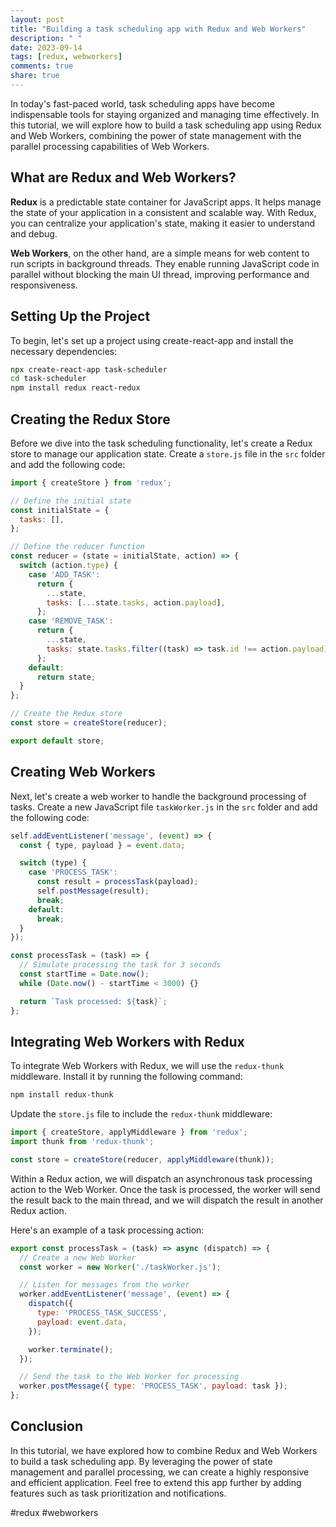 ```yaml
---
layout: post
title: "Building a task scheduling app with Redux and Web Workers"
description: " "
date: 2023-09-14
tags: [redux, webworkers]
comments: true
share: true
---
```


In today's fast-paced world, task scheduling apps have become indispensable tools for staying organized and managing time effectively. In this tutorial, we will explore how to build a task scheduling app using Redux and Web Workers, combining the power of state management with the parallel processing capabilities of Web Workers.

## What are Redux and Web Workers?

**Redux** is a predictable state container for JavaScript apps. It helps manage the state of your application in a consistent and scalable way. With Redux, you can centralize your application's state, making it easier to understand and debug.

**Web Workers**, on the other hand, are a simple means for web content to run scripts in background threads. They enable running JavaScript code in parallel without blocking the main UI thread, improving performance and responsiveness.

## Setting Up the Project

To begin, let's set up a project using create-react-app and install the necessary dependencies:

```bash
npx create-react-app task-scheduler
cd task-scheduler
npm install redux react-redux
```

## Creating the Redux Store

Before we dive into the task scheduling functionality, let's create a Redux store to manage our application state. Create a `store.js` file in the `src` folder and add the following code:

```javascript
import { createStore } from 'redux';

// Define the initial state
const initialState = {
  tasks: [],
};

// Define the reducer function
const reducer = (state = initialState, action) => {
  switch (action.type) {
    case 'ADD_TASK':
      return {
        ...state,
        tasks: [...state.tasks, action.payload],
      };
    case 'REMOVE_TASK':
      return {
        ...state,
        tasks: state.tasks.filter((task) => task.id !== action.payload),
      };
    default:
      return state;
  }
};

// Create the Redux store
const store = createStore(reducer);

export default store;
```

## Creating Web Workers

Next, let's create a web worker to handle the background processing of tasks. Create a new JavaScript file `taskWorker.js` in the `src` folder and add the following code:

```javascript
self.addEventListener('message', (event) => {
  const { type, payload } = event.data;

  switch (type) {
    case 'PROCESS_TASK':
      const result = processTask(payload);
      self.postMessage(result);
      break;
    default:
      break;
  }
});

const processTask = (task) => {
  // Simulate processing the task for 3 seconds
  const startTime = Date.now();
  while (Date.now() - startTime < 3000) {}

  return `Task processed: ${task}`;
};
```

## Integrating Web Workers with Redux

To integrate Web Workers with Redux, we will use the `redux-thunk` middleware. Install it by running the following command:

```bash
npm install redux-thunk
```

Update the `store.js` file to include the `redux-thunk` middleware:

```javascript
import { createStore, applyMiddleware } from 'redux';
import thunk from 'redux-thunk';

const store = createStore(reducer, applyMiddleware(thunk));
```

Within a Redux action, we will dispatch an asynchronous task processing action to the Web Worker. Once the task is processed, the worker will send the result back to the main thread, and we will dispatch the result in another Redux action.

Here's an example of a task processing action:

```javascript
export const processTask = (task) => async (dispatch) => {
  // Create a new Web Worker
  const worker = new Worker('./taskWorker.js');

  // Listen for messages from the worker
  worker.addEventListener('message', (event) => {
    dispatch({
      type: 'PROCESS_TASK_SUCCESS',
      payload: event.data,
    });

    worker.terminate();
  });

  // Send the task to the Web Worker for processing
  worker.postMessage({ type: 'PROCESS_TASK', payload: task });
};
```

## Conclusion

In this tutorial, we have explored how to combine Redux and Web Workers to build a task scheduling app. By leveraging the power of state management and parallel processing, we can create a highly responsive and efficient application. Feel free to extend this app further by adding features such as task prioritization and notifications.

#redux #webworkers